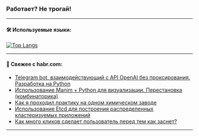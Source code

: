 ### Работает? Не трогай!

---
<!--
#### 🛠️ Technical stack:

![Java](https://img.shields.io/badge/Java-informational?logo=Oracle&style=flat&logoColor=white&color=FF4500)
![Kotlin](https://img.shields.io/badge/Kotlin-informational?logo=Kotlin&style=flat&logoColor=white&color=774D97)
![TS](https://img.shields.io/badge/TypeScript-informational?logo=typeScript&style=flat&logoColor=black&color=017acc)
![Python](https://img.shields.io/badge/Python-informational?logo=Python&style=flat&logoColor=black&color=ffdd54) <br>
![Spring](https://img.shields.io/badge/Spring-informational?logo=Spring&style=flat&logoColor=white&color=6DB33F) 
![SpringBoot](https://img.shields.io/badge/SpringBoot-informational?logo=SpringBoot&style=flat&logoColor=white&color=6DB33F)
![Nest](https://img.shields.io/badge/NestJS-informational?logo=NestJS&style=flat&logoColor=white&color=E0234E) 
![NodeJS](https://img.shields.io/badge/NodeJS-informational?logo=node.js&style=flat&logoColor=white&color=70A760)<br>
![PostgreSQL](https://img.shields.io/badge/PostgreSQL-informational?logo=PostgreSQL&style=flat&logoColor=white&color=DAA520)
![MongoDB](https://img.shields.io/badge/MongoDB-informational?logo=MongoDB&style=flat&logoColor=white&color=870000)
![Apache](https://img.shields.io/badge/Apache-informational?logo=apache&style=flat&logoColor=white&color=f74e28)

___ 
-->

#### 🛠️ Используемые языки:

[![Top Langs](https://github-readme-stats-u2qms2cxw-advtsettinggmailcoms-projects.vercel.app/api/top-langs/?username=zloylis&langs_count=10&hide_title=true&title_color=e6edf3&size_weight=0.5&count_weight=0.5&layout=compact&hide_progress=true&hide_border=true&theme=dracula)](https://github.com/zloylis)

<!---


####  :octocat:&nbsp;&nbsp; Статистика:

![GitHub stats](https://github-readme-stats-u2qms2cxw-advtsettinggmailcoms-projects.vercel.app/api?username=zloylis&show_icons=true&hide_border=true&theme=dracula&title_color=e6edf3&include_all_commits=true&count_private=true&hide_rank=false&hide_title=true&rank_icon=github)
-->
---

#### 💬 Свежее с habr.com:

<!-- BLOG-POST-LIST:START -->
- [Telegram bot, взаимодействующий с API OpenAI без проксирования. Разработка на Python](https://habr.com/ru/companies/amvera/articles/829592/?utm_source=habrahabr&utm_medium=rss&utm_campaign=829592)
- [Использование Manim + Python для визуализации. Перестановка &lpar;комбинаторика&rpar;](https://habr.com/ru/articles/829834/?utm_source=habrahabr&utm_medium=rss&utm_campaign=829834)
- [Как я проходил практику на одном химическом заводе](https://habr.com/ru/articles/829828/?utm_source=habrahabr&utm_medium=rss&utm_campaign=829828)
- [Использование Etcd для построения распределенных кластеризуемых приложений](https://habr.com/ru/companies/agima/articles/829750/?utm_source=habrahabr&utm_medium=rss&utm_campaign=829750)
- [Как много кликов сделает пользователь перед тем как заснет?](https://habr.com/ru/articles/829786/?utm_source=habrahabr&utm_medium=rss&utm_campaign=829786)
<!-- BLOG-POST-LIST:END -->

---
